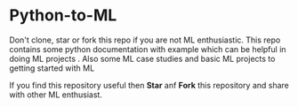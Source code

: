 # Python-to-ML
Don't clone, star or fork this repo if you are not ML enthusiastic. This repo contains some python documentation with example which can be helpful in doing ML projects . Also some ML case studies and basic ML projects to getting started with ML

If you find this repository useful then **Star** anf **Fork** this repository and share with other ML enthusiast.

